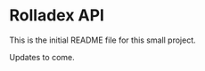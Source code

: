 <h1>Rolladex API</h1>
<p>This is the initial README file for this small project.</p>
<p>Updates to come.</p>
